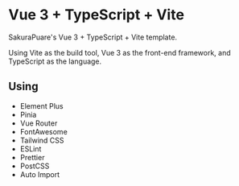 # Vue 3 + TypeScript + Vite

SakuraPuare's Vue 3 + TypeScript + Vite template.

Using Vite as the build tool, Vue 3 as the front-end framework, and TypeScript as the language.

## Using

- Element Plus
- Pinia
- Vue Router
- FontAwesome
- Tailwind CSS
- ESLint
- Prettier
- PostCSS
- Auto Import
